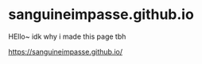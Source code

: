 # sanguineimpasse.github.io

HEllo~
idk why i made this page tbh

https://sanguineimpasse.github.io/
